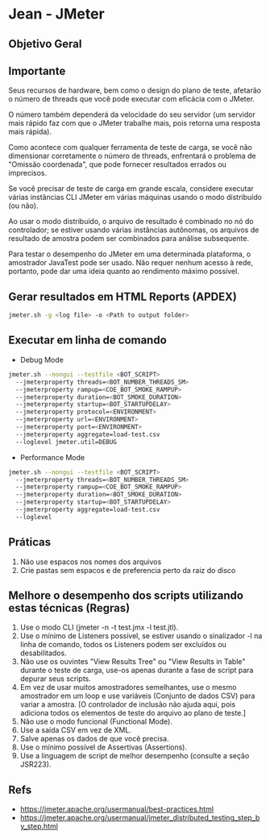 # Jean - JMeter

## Objetivo Geral

## Importante

Seus recursos de hardware, bem como o design do plano de teste, afetarão o número de threads que você pode executar com eficácia com o JMeter. 

O número também dependerá da velocidade do seu servidor (um servidor mais rápido faz com que o JMeter trabalhe mais, pois retorna uma resposta mais rápida). 

Como acontece com qualquer ferramenta de teste de carga, se você não dimensionar corretamente o número de threads, enfrentará o problema de "Omissão coordenada", que pode fornecer resultados errados ou imprecisos. 

Se você precisar de teste de carga em grande escala, considere executar várias instâncias CLI JMeter em várias máquinas usando o modo distribuído (ou não). 

Ao usar o modo distribuído, o arquivo de resultado é combinado no nó do controlador; se estiver usando várias instâncias autônomas, os arquivos de resultado de amostra podem ser combinados para análise subsequente. 

Para testar o desempenho do JMeter em uma determinada plataforma, o amostrador JavaTest pode ser usado. Não requer nenhum acesso à rede, portanto, pode dar uma ideia quanto ao rendimento máximo possível.

## Gerar resultados em HTML Reports (APDEX)

```sh
jmeter.sh -g <log file> -o <Path to output folder>
```
  
## Executar em linha de comando

- Debug Mode

```sh
jmeter.sh --nongui --testfile <BOT_SCRIPT>
  --jmeterproperty threads=<BOT_NUMBER_THREADS_SM>
  --jmeterproperty rampup=<COE_BOT_SMOKE_RAMPUP>
  --jmeterproperty duration=<BOT_SMOKE_DURATION>
  --jmeterproperty startup=<BOT_STARTUPDELAY>
  --jmeterproperty protocol=<ENVIRONMENT>
  --jmeterproperty url=<ENVIRONMENT>  
  --jmeterproperty port=<ENVIRONMENT>
  --jmeterproperty aggregate=load-test.csv
  --loglevel jmeter.util=DEBUG
```

- Performance Mode

```sh
jmeter.sh --nongui --testfile <BOT_SCRIPT>
  --jmeterproperty threads=<BOT_NUMBER_THREADS_SM>
  --jmeterproperty rampup=<COE_BOT_SMOKE_RAMPUP>
  --jmeterproperty duration=<BOT_SMOKE_DURATION>
  --jmeterproperty startup=<BOT_STARTUPDELAY>
  --jmeterproperty aggregate=load-test.csv
  --loglevel
 ```

## Práticas

<ol>
  <li>Não use espacos nos nomes dos arquivos</li>
  <li>Crie pastas sem espacos e de preferencia perto da raiz do disco</li>
</ol>

## Melhore o desempenho dos scripts utilizando estas técnicas (Regras)

<ol>
  <li>Use o modo CLI (jmeter -n -t test.jmx -l test.jtl).</li>
  <li>Use o mínimo de Listeners possível, se estiver usando o sinalizador -l na linha de comando, todos os Listeners podem ser excluídos ou desabilitados.</li>
  <li>Não use os ouvintes "View Results Tree" ou "View Results in Table" durante o teste de carga, use-os apenas durante a fase de script para depurar seus scripts.</li>
  <li>Em vez de usar muitos amostradores semelhantes, use o mesmo amostrador em um loop e use variáveis (Conjunto de dados CSV) para variar a amostra. [O controlador de inclusão não ajuda aqui, pois adiciona todos os elementos de teste do arquivo ao plano de teste.]</li>
  <li>Não use o modo funcional (Functional Mode).</li>
  <li>Use a saída CSV em vez de XML.</li>
  <li>Salve apenas os dados de que você precisa.</li>
  <li>Use o mínimo possível de Assertivas (Assertions).</li>
  <li>Use a linguagem de script de melhor desempenho (consulte a seção JSR223).</li>
</ol>

## Refs

- https://jmeter.apache.org/usermanual/best-practices.html
- https://jmeter.apache.org/usermanual/jmeter_distributed_testing_step_by_step.html
